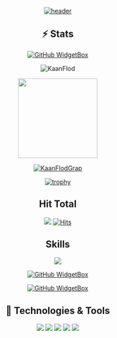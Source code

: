 <div align="center">

[![header](https://capsule-render.vercel.app/api?type=waving&color=0:EEFF00,100:a82da8&height=300&section=header&text=KaanFlod's%20Github&fontSize=90&animation=fadeIn&fontAlignY=38&desc=Welcome%20to%20%20my%20profile%20&descAlignY=51&descAlign=62)](https://github.com/kaanflod)

## ⚡ Stats 

[![GitHub WidgetBox](https://github-widgetbox.vercel.app/api/profile?username=KaanFlod&data=followers,repositories,stars,commits&theme=darkmode)]()

<p><img align="center" src="https://github-readme-streak-stats.herokuapp.com/?user=KaanFlod&theme=dark" alt="KaanFlod" /></p>
<a href="https://github.com/KaanFlod">
<img height="180em" src="https://github-readme-stats.vercel.app/api?username=KaanFlod&count_private=true&theme=radical&show_icons=true&hide=stars"/>


[![KaanFlodGrap](https://github-readme-activity-graph.vercel.app/graph?username=KaanFlod&hide_border=true&theme=xcode)](https://github.com/KaanFlod/)
  
[![trophy](https://github-profile-trophy.vercel.app/?username=KaanFlod&theme=onedark)]([https://github.com/ryo-ma/github-profile-trophy](https://github.com/KaanFlod))
  
  
## Hit Total
![](https://komarev.com/ghpvc/?username=KaanFlod)
[![Hits](https://hits.seeyoufarm.com/api/count/incr/badge.svg?url=https%3A%2F%2Fgithub.com%2FKaanFlod&count_bg=%23FF0071&title_bg=%23555555&icon=&icon_color=%23724040&title=hits&edge_flat=false)]()
  
## Skills

[![](https://github-widgetbox.vercel.app/api/skills?names=cpp,c,csharp,python,java,yaml&includeNames=true&theme=darkmode)](https://github.com/KaanFlod)
  
 [![GitHub WidgetBox](https://github-widgetbox.vercel.app/api/skills?tools=git,nodejs&includeNames=true&theme=darkmode)](https://github.com/KaanFlod)
  
 [![GitHub WidgetBox](https://github-widgetbox.vercel.app/api/skills?software=linux,vscode&includeNames=true&theme=darkmode)](https://github.com/KaanFlod)
  
## 🔧 Technologies & Tools
[![](https://img.shields.io/badge/Editor-VSCode-informational?style=flat&logo=visualstudiocode&logoColor=white&color=ff016e)](https://github.com/KaanFlod)
[![](https://img.shields.io/badge/Code-C++-informational?style=flat&logo=cplusplus&logoColor=white&color=ff016e)](https://github.com/KaanFlod)
[![](https://img.shields.io/badge/Code-CSharp-informational?style=flat&logo=csharp&logoColor=white&color=ff016e)](https://github.com/KaanFlod)
[![](https://img.shields.io/badge/Code-NodeJS-informational?style=flat&logo=nodedotjs&logoColor=white&color=ff016e)](https://github.com/KaanFlod)
[![](https://img.shields.io/badge/Code-Java-informational?style=flat&logo=java&logoColor=white&color=ff016e)](https://github.com/KaanFlod)

</div>
